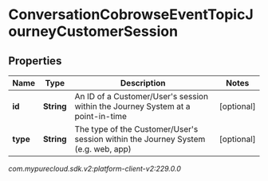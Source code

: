# ConversationCobrowseEventTopicJourneyCustomerSession


## Properties

| Name | Type | Description | Notes |
| ------------ | ------------- | ------------- | ------------- |
| **id** | **String** | An ID of a Customer/User's session within the Journey System at a point-in-time |  [optional] |
| **type** | **String** | The type of the Customer/User's session within the Journey System (e.g. web, app) |  [optional] |




_com.mypurecloud.sdk.v2:platform-client-v2:229.0.0_
